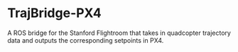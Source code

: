 # TrajBridge-PX4
A ROS bridge for the Stanford Flightroom that takes in quadcopter trajectory data and outputs the corresponding setpoints in PX4. 
